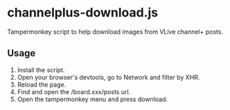# channelplus-download.js

Tampermonkey script to help download images from VLive channel+ posts.

## Usage

1. Install the script.
2. Open your browser's devtools, go to Network and filter by XHR.
3. Reload the page.
4. Find and open the /board.xxx/posts url.
5. Open the tampermonkey menu and press download.
